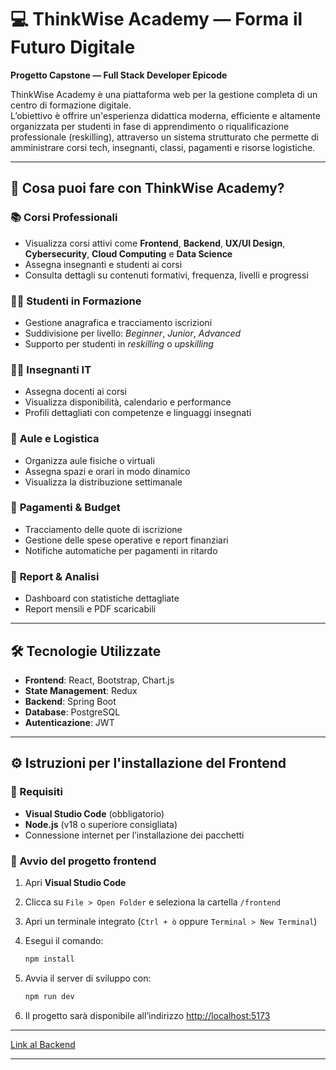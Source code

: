 # 💻 ThinkWise Academy — Forma il Futuro Digitale

**Progetto Capstone — Full Stack Developer Epicode**

ThinkWise Academy è una piattaforma web per la gestione completa di un centro di formazione digitale.  
L’obiettivo è offrire un'esperienza didattica moderna, efficiente e altamente organizzata per studenti in fase di apprendimento o riqualificazione professionale (reskilling), attraverso un sistema strutturato che permette di amministrare corsi tech, insegnanti, classi, pagamenti e risorse logistiche.

---

## 🎯 Cosa puoi fare con ThinkWise Academy?

### 📚 **Corsi Professionali**

- Visualizza corsi attivi come **Frontend**, **Backend**, **UX/UI Design**, **Cybersecurity**, **Cloud Computing** e **Data Science**
- Assegna insegnanti e studenti ai corsi
- Consulta dettagli su contenuti formativi, frequenza, livelli e progressi

### 👨‍💻 **Studenti in Formazione**

- Gestione anagrafica e tracciamento iscrizioni
- Suddivisione per livello: _Beginner_, _Junior_, _Advanced_
- Supporto per studenti in _reskilling_ o _upskilling_

### 👩‍🏫 **Insegnanti IT**

- Assegna docenti ai corsi
- Visualizza disponibilità, calendario e performance
- Profili dettagliati con competenze e linguaggi insegnati

### 🏫 **Aule e Logistica**

- Organizza aule fisiche o virtuali
- Assegna spazi e orari in modo dinamico
- Visualizza la distribuzione settimanale

### 💸 **Pagamenti & Budget**

- Tracciamento delle quote di iscrizione
- Gestione delle spese operative e report finanziari
- Notifiche automatiche per pagamenti in ritardo

### 🧾 **Report & Analisi**

- Dashboard con statistiche dettagliate
- Report mensili e PDF scaricabili

---

## 🛠️ Tecnologie Utilizzate

- **Frontend**: React, Bootstrap, Chart.js
- **State Management**: Redux
- **Backend**: Spring Boot
- **Database**: PostgreSQL
- **Autenticazione**: JWT

---

## ⚙️ Istruzioni per l'installazione del Frontend

### 📌 Requisiti

- **Visual Studio Code** (obbligatorio)
- **Node.js** (v18 o superiore consigliata)
- Connessione internet per l’installazione dei pacchetti

### 🚀 Avvio del progetto frontend

1. Apri **Visual Studio Code**
2. Clicca su `File > Open Folder` e seleziona la cartella `/frontend`
3. Apri un terminale integrato (`Ctrl + ò` oppure `Terminal > New Terminal`)
4. Esegui il comando:

   ```bash
   npm install
   ```

5. Avvia il server di sviluppo con:

   ```bash
   npm run dev
   ```

6. Il progetto sarà disponibile all’indirizzo [http://localhost:5173](http://localhost:5173)

---

[Link al Backend](https://github.com/vincenzomoussa/BE-Capstone-ThinkWise)

---

